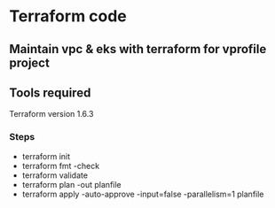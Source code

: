 # Terraform code 

## Maintain vpc & eks with terraform for vprofile project

## Tools required
Terraform version 1.6.3
### Steps
* terraform init
* terraform fmt -check
* terraform validate
* terraform plan -out planfile
* terraform apply -auto-approve -input=false -parallelism=1 planfile
####
####

